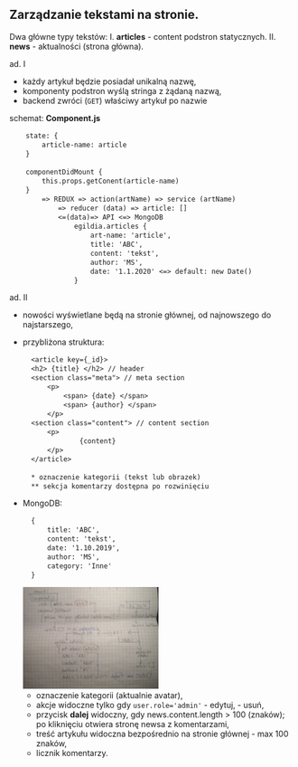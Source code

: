 ## Zarządzanie tekstami na stronie.

Dwa główne typy tekstów:
I. **articles** - content podstron statycznych.
II. **news** - aktualności (strona główna).

ad. I

 - każdy artykuł będzie posiadał unikalną nazwę,
 - komponenty podstron wyślą stringa z żądaną nazwą,
 - backend zwróci (`GET`) właściwy artykuł po nazwie

schemat:
**Component.js**

		state: { 
			article-name: article
		}
			
		componentDidMount { 
			this.props.getConent(article-name)
		}
			=> REDUX => action(artName) => service (artName) 
				=> reducer (data) => article: []
				<=(data)=> API <=> MongoDB
					egildia.articles {
						art-name: 'article',
						title: 'ABC',
						content: 'tekst',
						author: 'MS',
						date: '1.1.2020' <=> default: new Date()
					}

ad. II

- nowości wyświetlane będą na stronie głównej, od najnowszego do najstarszego,
- przybliżona struktura:
		
		<article key={_id}>
		<h2> {title} </h2> // header
		<section class="meta"> // meta section
			<p> 
				<span> {date} </span>
				<span> {author} </span>
			</p>
		<section class="content"> // content section
			<p>
					{content}
			</p>
		</article>
		
		* oznaczenie kategorii (tekst lub obrazek)
		** sekcja komentarzy dostępna po rozwinięciu

- MongoDB:
		
		{
			title: 'ABC',
			content: 'tekst',
			date: '1.10.2019',
			author: 'MS',
			category: 'Inne'
		}

	<img src="./drafts/articles-component-schema.jpg" width="50%" title="Schemat komponentu newsa/artykułu" />

	- oznaczenie kategorii (aktualnie avatar),
	- akcje widoczne tylko gdy `user.role='admin'`
			- edytuj,
			- usuń,
	- przycisk **dalej** widoczny, gdy news.content.length > 100 (znaków); po kliknięciu otwiera stronę newsa z komentarzami,
	- treść artykułu widoczna bezpośrednio na stronie głównej - max 100 znaków,
	- licznik komentarzy.	
